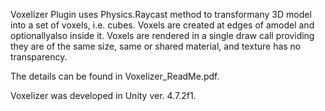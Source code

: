 Voxelizer Plugin uses Physics.Raycast method to transformany 3D model into a set of voxels, i.e. cubes. Voxels are created at edges of amodel and optionallyalso inside it. Voxels are rendered in a single draw call providing they are of the same size, same or shared material, and texture has no transparency.

The details can be found in Voxelizer_ReadMe.pdf.

Voxelizer was developed in Unity ver. 4.7.2f1.
